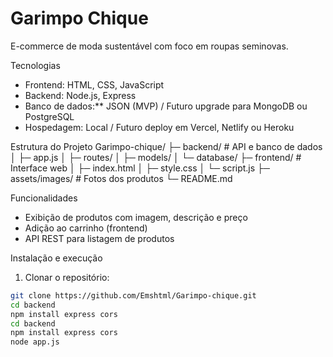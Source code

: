 # Garimpo Chique

E-commerce de moda sustentável com foco em roupas seminovas.

Tecnologias
- Frontend: HTML, CSS, JavaScript
- Backend: Node.js, Express
- Banco de dados:** JSON (MVP) / Futuro upgrade para MongoDB ou PostgreSQL
- Hospedagem: Local / Futuro deploy em Vercel, Netlify ou Heroku

Estrutura do Projeto
Garimpo-chique/
├─ backend/ # API e banco de dados
│ ├─ app.js
│ ├─ routes/
│ ├─ models/
│ └─ database/
├─ frontend/ # Interface web
│ ├─ index.html
│ ├─ style.css
│ └─ script.js
├─ assets/images/ # Fotos dos produtos
└─ README.md

 Funcionalidades
- Exibição de produtos com imagem, descrição e preço
- Adição ao carrinho (frontend)
- API REST para listagem de produtos

 Instalação e execução
1. Clonar o repositório:
```bash
git clone https://github.com/Emshtml/Garimpo-chique.git
cd backend
npm install express cors
cd backend
npm install express cors
node app.js

